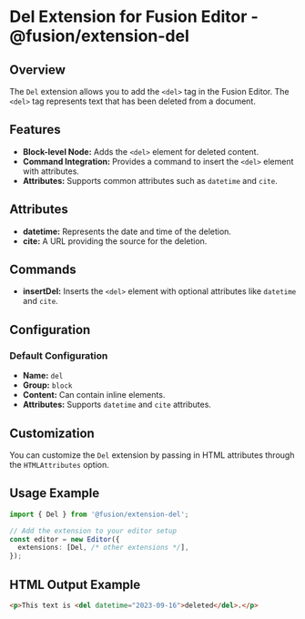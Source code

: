 # Del Extension for Fusion Editor - @fusion/extension-del

## Overview

The `Del` extension allows you to add the `<del>` tag in the Fusion Editor. The `<del>` tag represents text that has been deleted from a document.

## Features

- **Block-level Node:** Adds the `<del>` element for deleted content.
- **Command Integration:** Provides a command to insert the `<del>` element with attributes.
- **Attributes:** Supports common attributes such as `datetime` and `cite`.

## Attributes

- **datetime:** Represents the date and time of the deletion.
- **cite:** A URL providing the source for the deletion.

## Commands

- **insertDel:** Inserts the `<del>` element with optional attributes like `datetime` and `cite`.

## Configuration

### Default Configuration

- **Name:** `del`
- **Group:** `block`
- **Content:** Can contain inline elements.
- **Attributes:** Supports `datetime` and `cite` attributes.

## Customization

You can customize the `Del` extension by passing in HTML attributes through the `HTMLAttributes` option.

## Usage Example

```typescript
import { Del } from '@fusion/extension-del';

// Add the extension to your editor setup
const editor = new Editor({
  extensions: [Del, /* other extensions */],
});
```

## HTML Output Example
```html
<p>This text is <del datetime="2023-09-16">deleted</del>.</p>
```